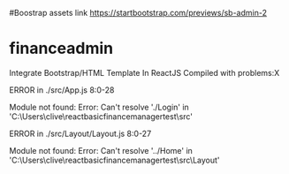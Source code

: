 #Boostrap assets link
https://startbootstrap.com/previews/sb-admin-2

# financeadmin
Integrate Bootstrap/HTML Template In ReactJS
Compiled with problems:X

ERROR in ./src/App.js 8:0-28

Module not found: Error: Can't resolve './Login' in 'C:\Users\clive\reactbasicfinancemanagertest\src'


ERROR in ./src/Layout/Layout.js 8:0-27

Module not found: Error: Can't resolve '../Home' in 'C:\Users\clive\reactbasicfinancemanagertest\src\Layout'
